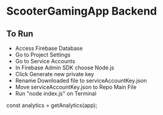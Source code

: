# ScooterGamingApp Backend

## To Run
- Access Firebase Database
- Go to Project Settings
- Go to Service Accounts
- In Firebase Admin SDK choose Node.js
- Click Generate new private key
- Rename Downloaded file to serviceAccountKey.json
- Move serviceAccountKey.json to Repo Main File
- Run "node index.js" on Terminal

const analytics = getAnalytics(app);
